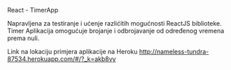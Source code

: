 React - TimerApp

Napravljena za testiranje i ućenje razlićitih mogućnosti ReactJS biblioteke.
Timer Aplikacija omogućuje brojanje i odbrojavanje od određenog vremena prema nuli.

Link na lokaciju primjera aplikacije na Heroku
http://nameless-tundra-87534.herokuapp.com/#/?_k=akb8vy
